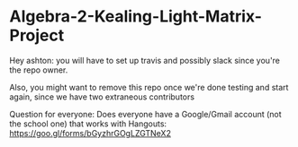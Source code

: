 # Algebra-2-Kealing-Light-Matrix-Project

Hey ashton: you will have to set up travis and possibly slack since you're the repo owner.

Also, you might want to remove this repo once we're done testing and start again, since we have two extraneous contributors

Question for everyone: Does everyone have a Google/Gmail account (not the school one) that works with Hangouts: https://goo.gl/forms/bGyzhrGOgLZGTNeX2
